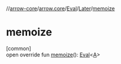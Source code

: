 //[arrow-core](../../../../index.md)/[arrow.core](../../index.md)/[Eval](../index.md)/[Later](index.md)/[memoize](memoize.md)

# memoize

[common]\
open override fun [memoize](memoize.md)(): [Eval](../index.md)&lt;[A](index.md)&gt;
